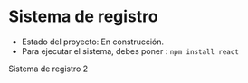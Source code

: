 <h1>Sistema de registro</h1>

- Estado del proyecto: En construcción.
- Para ejecutar el sistema, debes poner :
```npm install react```

Sistema de registro 2
